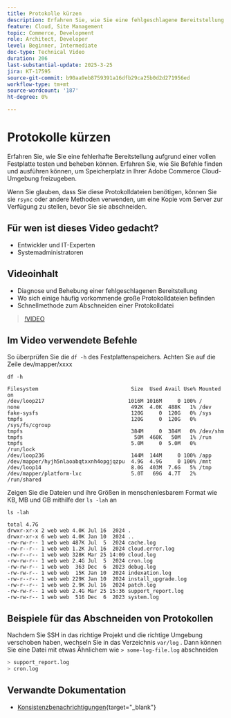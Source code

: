 ```yaml
---
title: Protokolle kürzen
description: Erfahren Sie, wie Sie eine fehlgeschlagene Bereitstellung aufgrund einer vollen Festplatte durch Abschneiden großer Protokolldateien einteilen können.
feature: Cloud, Site Management
topic: Commerce, Development
role: Architect, Developer
level: Beginner, Intermediate
doc-type: Technical Video
duration: 206
last-substantial-update: 2025-3-25
jira: KT-17595
source-git-commit: b90aa9eb8759391a16dfb29ca25b0d2d271956ed
workflow-type: tm+mt
source-wordcount: '187'
ht-degree: 0%

---
```


# Protokolle kürzen

Erfahren Sie, wie Sie eine fehlerhafte Bereitstellung aufgrund einer vollen Festplatte testen und beheben können. Erfahren Sie, wie Sie Befehle finden und ausführen können, um Speicherplatz in Ihrer Adobe Commerce Cloud-Umgebung freizugeben.

Wenn Sie glauben, dass Sie diese Protokolldateien benötigen, können Sie sie `rsync` oder andere Methoden verwenden, um eine Kopie vom Server zur Verfügung zu stellen, bevor Sie sie abschneiden.

## Für wen ist dieses Video gedacht?

- Entwickler und IT-Experten
- Systemadministratoren

## Videoinhalt

- Diagnose und Behebung einer fehlgeschlagenen Bereitstellung
- Wo sich einige häufig vorkommende große Protokolldateien befinden
- Schnellmethode zum Abschneiden einer Protokolldatei

>[!VIDEO](https://video.tv.adobe.com/v/3454572?learn=on)


## Im Video verwendete Befehle

So überprüfen Sie die `df -h` des Festplattenspeichers. Achten Sie auf die Zeile dev/mapper/xxxx

```SHELL
df -h

Filesystem                              Size  Used Avail Use% Mounted on
/dev/loop217                           1016M 1016M     0 100% /
none                                    492K  4.0K  488K   1% /dev
fake-sysfs                              120G     0  120G   0% /sys
tmpfs                                   120G     0  120G   0% /sys/fs/cgroup
tmpfs                                   384M     0  384M   0% /dev/shm
tmpfs                                    50M  460K   50M   1% /run
tmpfs                                   5.0M     0  5.0M   0% /run/lock
/dev/loop236                            144M  144M     0 100% /app
/dev/mapper/hyjh5nlaoabqtxxnh4opgjqzpu  4.9G  4.9G     0 100% /mnt
/dev/loop14                             8.0G  403M  7.6G   5% /tmp
/dev/mapper/platform-lxc                5.0T   69G  4.7T   2% /run/shared
```


Zeigen Sie die Dateien und ihre Größen in menschenlesbarem Format wie KB, MB und GB mithilfe der `ls -lah` an

```SHELL
ls -lah

total 4.7G
drwxr-xr-x 2 web web 4.0K Jul 16  2024 .
drwxr-xr-x 6 web web 4.0K Jan 10  2024 ..
-rw-rw-r-- 1 web web 487K Jul  5  2024 cache.log
-rw-r--r-- 1 web web 1.2K Jul 16  2024 cloud.error.log
-rw-r--r-- 1 web web 328K Mar 25 14:09 cloud.log
-rw-rw-r-- 1 web web 2.4G Jul  5  2024 cron.log
-rw-rw-r-- 1 web web  363 Dec  6  2023 debug.log
-rw-rw-r-- 1 web web  15K Jan 10  2024 indexation.log
-rw-r--r-- 1 web web 229K Jan 10  2024 install_upgrade.log
-rw-r--r-- 1 web web 2.9K Jul 16  2024 patch.log
-rw-rw-r-- 1 web web 2.4G Mar 25 15:36 support_report.log
-rw-rw-r-- 1 web web  516 Dec  6  2023 system.log
```

## Beispiele für das Abschneiden von Protokollen

Nachdem Sie SSH in das richtige Projekt und die richtige Umgebung verschoben haben, wechseln Sie in das Verzeichnis `var/log` . Dann können Sie eine Datei mit etwas Ähnlichem wie `> some-log-file.log` abschneiden

```BASH
> support_report.log 
> cron.log 
```

## Verwandte Dokumentation

- [Konsistenzbenachrichtigungen](https://experienceleague.adobe.com/de/docs/commerce-on-cloud/user-guide/dev-tools/integrations/health-notifications){target="_blank"}
